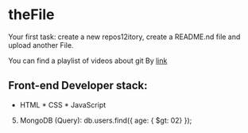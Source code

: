 # theFile
Your first task: create a new repos12itory, create a README.nd file and upload another File.

You can find a playlist of videos about git By [link](https://www.youtube.com/watch?v=KnINsmXT9_c)

## Front-end Developer stack:

* HTML
﻿﻿* CSS
﻿﻿* JavaScript
5. MongoDB (Query):
db.users.find({ age: { $gt: 02} });

